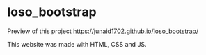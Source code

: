 # loso_bootstrap
Preview of this project
https://junaid1702.github.io/loso_bootstrap/

This website was made with HTML, CSS and JS.
